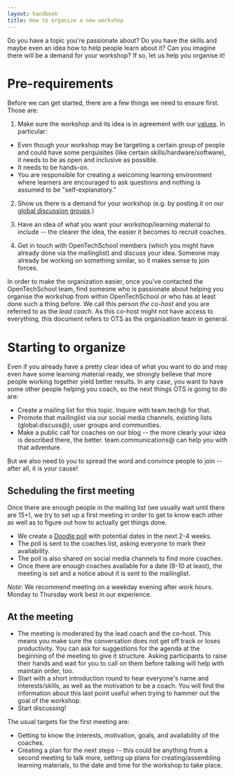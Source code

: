 ```yaml
---
layout: handbook
title: How to organize a new workshop
---
```


Do you have a topic you're passionate about? Do you have the skills and maybe even an idea how to help people learn about it? Can you imagine there will be a demand for your workshop? If so, let us help you organise it!

# Pre-requirements
Before we can get started, there are a few things we need to ensure first. Those are:

 1. Make sure the workshop and its idea is in agreement with our [values](/about.html#core_values). In particular:
  * Even though your workshop may be targeting a certain group of people and could have some perquisites (like certain skills/hardware/software), it needs to be as open and inclusive as possible.
  * It needs to be hands-on.
  * You are responsible for creating a welcoming learning environment where learners are encouraged to ask questions and nothing is assumed to be "self-explanatory."

 2. Show us there is a demand for your workshop (e.g. by posting it on our [global discussion groups](https://discourse.opentechschool.org/).)

 3. Have an idea of what you want your workshop/learning material to include -- the clearer the idea, the easier it becomes to recruit coaches.

 4. Get in touch with OpenTechSchool members (which you might have already done via the mailinglist) and discuss your idea. Someone may already be working on something similar, so it makes sense to join forces.

In order to make the organization easier, once you've contacted the OpenTechSchool team, find someone who is passionate about helping you organise the workshop from within OpenTechSchool or who has at least done such a thing before. We call this person *the co-host* and you are referred to as the *lead coach*. As this co-host might not have access to everything, this document refers to OTS as the organisation team in general.

# Starting to organize

Even if you already have a pretty clear idea of what you want to do and may even have some learning material ready, we strongly believe that more people working together yield better results. In any case, you want to have some other people helping you coach, so the next things OTS is going to do are:

 * Create a mailing list for this topic.  Inquire with team.tech@ for that.
 * Promote that mailinglist via our social media channels, existing lists (global.discuss@), user groups and communities.
 * Make a public call for coaches on our blog -- the more clearly your idea is described there, the better.  team.communications@ can help you with that adventure.

But we also need to you to spread the word and convince people to join -- after all, it is your cause!

## Scheduling the first meeting
Once there are enough people in the mailing list (we usually wait until there are 15+), we try to set up a first meeting in order to get to know each other as well as to figure out how to actually get things done.

 * We create a [Doodle poll](http://www.doodle.com/) with potential dates in the next 2-4 weeks.
 * The poll is sent to the coaches list, asking everyone to mark their availability.
 * The poll is also shared on social media channels to find more coaches.
 * Once there are enough coaches available for a date (8-10 at least), the meeting is set and a notice about it is sent to the mailinglist.

_Note_: We recommend meeting on a weekday evening after work hours. Monday to Thursday work best in our experience.

## At the meeting

 * The meeting is moderated by the lead coach and the co-host. This means you make sure the conversation does not get off track or loses productivity. You can ask for suggestions for the agenda at the beginning of the meeting to give it structure. Asking participants to raise their hands and wait for you to call on them before talking will help with maintain order, too.
 * Start with a short introduction round to hear everyone's name and interests/skills, as well as the motivation to be a coach. You will find the information about this last point useful when trying to hammer out the goal of the workshop.
 * Start discussing!

The usual targets for the first meeting are:
 * Getting to know the interests, motivation, goals, and availability of the coaches.
 * Creating a plan for the next steps -- this could be anything from a second meeting to talk more, setting up plans for creating/assembling learning materials, to the date and time for the workshop to take place.
